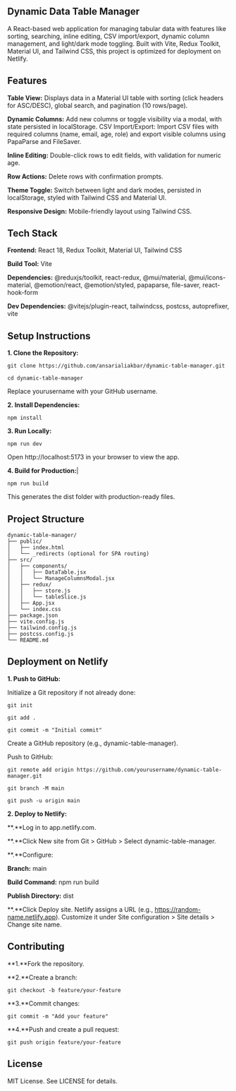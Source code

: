 ##      Dynamic Data Table Manager

A React-based web application for managing tabular data with features like sorting, searching, inline editing, CSV import/export, dynamic column management, and light/dark mode toggling. Built with Vite, Redux Toolkit, Material UI, and Tailwind CSS, this project is optimized for deployment on Netlify.

## Features

**Table View:** Displays data in a Material UI table with sorting (click headers for ASC/DESC), global search, and pagination (10 rows/page).

**Dynamic Columns:** Add new columns or toggle visibility via a modal, with state persisted in localStorage.
CSV Import/Export: Import CSV files with required columns (name, email, age, role) and export visible columns using PapaParse and FileSaver.

**Inline Editing:** Double-click rows to edit fields, with validation for numeric age.

**Row Actions:** Delete rows with confirmation prompts.

**Theme Toggle:** Switch between light and dark modes, persisted in localStorage, styled with Tailwind CSS and Material UI.

**Responsive Design:** Mobile-friendly layout using Tailwind CSS.

## Tech Stack

**Frontend:** React 18, Redux Toolkit, Material UI, Tailwind CSS

**Build Tool:** Vite

**Dependencies:** @reduxjs/toolkit, react-redux, @mui/material, @mui/icons-material, @emotion/react, @emotion/styled, papaparse, file-saver, react-hook-form

**Dev Dependencies:** @vitejs/plugin-react, tailwindcss, postcss, autoprefixer, vite


## Setup Instructions

**1. Clone the Repository:**
```
git clone https://github.com/ansarialiakbar/dynamic-table-manager.git

cd dynamic-table-manager
```

Replace yourusername with your GitHub username.

**2. Install Dependencies:**
```
npm install
```


**3. Run Locally:**
```
npm run dev
```

Open http://localhost:5173 in your browser to view the app.

**4. Build for Production:**|
```
npm run build
```

This generates the dist folder with production-ready files.


## Project Structure
```
dynamic-table-manager/
├── public/
│   ├── index.html
│   └── _redirects (optional for SPA routing)
├── src/
│   ├── components/
│   │   ├── DataTable.jsx
│   │   └── ManageColumnsModal.jsx
│   ├── redux/
│   │   ├── store.js
│   │   └── tableSlice.js
│   ├── App.jsx
│   └── index.css
├── package.json
├── vite.config.js
├── tailwind.config.js
├── postcss.config.js
└── README.md
```

## Deployment on Netlify

**1. Push to GitHub:**

Initialize a Git repository if not already done:
```
git init

git add .

git commit -m "Initial commit"
```


Create a GitHub repository (e.g., dynamic-table-manager).

Push to GitHub:
```
git remote add origin https://github.com/yourusername/dynamic-table-manager.git

git branch -M main

git push -u origin main
```




**2. Deploy to Netlify:**

**.**Log in to app.netlify.com.

**.**Click New site from Git > GitHub > Select dynamic-table-manager.

**.**Configure:

**Branch:** main

**Build Command:** npm run build

**Publish Directory:** dist


**.**Click Deploy site.
Netlify assigns a URL (e.g., https://random-name.netlify.app). Customize it under Site configuration > Site details > Change site name.


## Contributing

**1.**Fork the repository.

**2.**Create a branch:
```
git checkout -b feature/your-feature
```


**3.**Commit changes:
```
git commit -m "Add your feature"
```


**4.**Push and create a pull request:
```
git push origin feature/your-feature
```

## License

MIT License. See LICENSE for details.